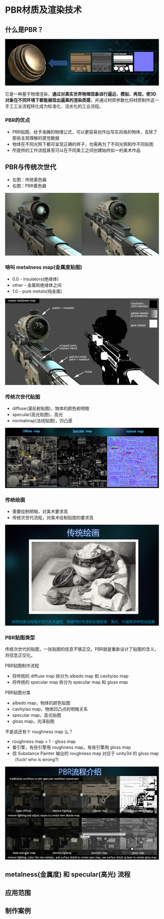 # PBR材质及渲染技术

## 什么是PBR？

![](2019_02_23_pbr_intro/what_is_pbr.png)

它是一种基于物理渲染，**通过对真实世界物理现象进行逼近、模拟、再现，使3D对象在不同环境下都能展现出逼真的渲染质感**，并通过材质参数化将材质制作这一手工工业流程转化成为标准化、流水化的工业流程。 

### PBR的优点

 * PBR贴图，给予准确的物理公式，可以更容易创作出写实风格的物体，去除了那些主观理解的感觉数据
 * 物体在不同光照下都可呈现正确的样子，勿需再为了不同光照制作不同贴图
 * 所提供的工作流程甚至可以在不同美工之间创建始终如一的美术作品


## PBR与传统次世代

 * 左图：传统着色器
 * 右图：PBR着色器

![](2019_02_23_pbr_intro/old_vs_pbr.png)


### 啥叫 metalness map(金属度贴图)

 * 0.0 - insulators(绝缘体)
 * other - 金属和绝缘体之间
 * 1.0 - pure metals(纯金属)

![](2019_02_23_pbr_intro/create_metalness_map.png)


### 传统次世代贴图

 * diffuse(漫反射贴图)，物体的颜色和明暗
 * specular(高光贴图)，高光
 * normalmap(法线贴图)，凹凸感

![](2019_02_23_pbr_intro/old_texture_types.png)


### 传统绘画

 * 需要绘制明暗，对美术要求高
 * 传统次世代流程，对美术绘制贴图的要求高

![](2019_02_23_pbr_intro/old_drawing.png)


### PBR贴图类型

传统次世代的贴图，一张贴图的信息不够正交。PBR就是重新设计了贴图的含义，将信息正交化。

PBR贴图制作流程

 * 将传统的 diffuse map 拆分为 albedo map 和 cavity/ao map
 * 将传统的 specular map 拆分为 specular map 和 gloss map

PBR贴图分类

 * albedo map，物体的颜色贴图
 * cavity/ao map，物体凹凸点的明暗关系
 * specular map，高光贴图
 * gloss map，光泽贴图

不是说还有个 roughness map 么？

 * roughness map = 1 - gloss map
 * 看引擎，有些引擎用  roughness map，有些引擎用 gloss map
 * 但 Substance Painter 输出的 roughness map 对应于 unity3d 的 gloss map（fuck! who is wrong?)

![](2019_02_23_pbr_intro/pbr_texture_types.png)



## metalness(金属度) 和 specular(高光) 流程

## 应用范围

## 制作案例

